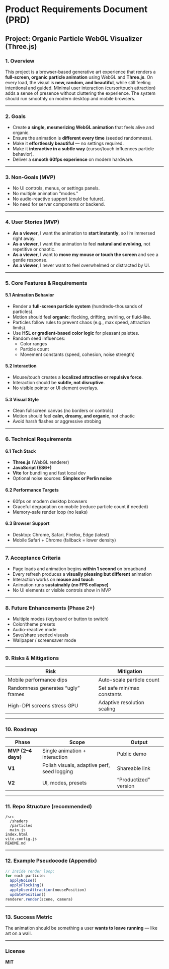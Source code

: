 # Product Requirements Document (PRD)
## Project: Organic Particle WebGL Visualizer (Three.js)

### 1. Overview
This project is a browser-based generative art experience that renders a **full-screen, organic particle animation** using WebGL and **Three.js**. On every load, the visual is **new, random, and beautiful**, while still feeling intentional and guided. Minimal user interaction (cursor/touch attraction) adds a sense of presence without cluttering the experience. The system should run smoothly on modern desktop and mobile browsers.

---

### 2. Goals
- Create **a single, mesmerizing WebGL animation** that feels alive and organic.
- Ensure the animation is **different every time** (seeded randomness).
- Make it **effortlessly beautiful** — no settings required.
- Make it **interactive in a subtle way** (cursor/touch influences particle behavior).
- Deliver a **smooth 60fps experience** on modern hardware.

---

### 3. Non-Goals (MVP)
- No UI controls, menus, or settings panels.
- No multiple animation “modes.”
- No audio-reactive support (could be future).
- No need for server components or backend.

---

### 4. User Stories (MVP)
- **As a viewer**, I want the animation to **start instantly**, so I’m immersed right away.
- **As a viewer**, I want the animation to feel **natural and evolving**, not repetitive or chaotic.
- **As a viewer**, I want to **move my mouse or touch the screen** and see a gentle response.
- **As a viewer**, I never want to feel overwhelmed or distracted by UI.

---

### 5. Core Features & Requirements

#### 5.1 Animation Behavior
- Render a **full-screen particle system** (hundreds–thousands of particles).
- Motion should feel **organic**: flocking, drifting, swirling, or fluid-like.
- Particles follow rules to prevent chaos (e.g., max speed, attraction limits).
- Use **HSL or gradient-based color logic** for pleasant palettes.
- Random seed influences:
  - Color ranges
  - Particle count
  - Movement constants (speed, cohesion, noise strength)

#### 5.2 Interaction
- Mouse/touch creates a **localized attractive or repulsive force**.
- Interaction should be **subtle, not disruptive**.
- No visible pointer or UI element overlays.

#### 5.3 Visual Style
- Clean fullscreen canvas (no borders or controls)
- Motion should feel **calm, dreamy, and organic**, not chaotic
- Avoid harsh flashes or aggressive strobing

---

### 6. Technical Requirements

#### 6.1 Tech Stack
- **Three.js** (WebGL renderer)
- **JavaScript (ES6+)**
- **Vite** for bundling and fast local dev
- Optional noise sources: **Simplex or Perlin noise**

#### 6.2 Performance Targets
- 60fps on modern desktop browsers
- Graceful degradation on mobile (reduce particle count if needed)
- Memory-safe render loop (no leaks)

#### 6.3 Browser Support
- Desktop: Chrome, Safari, Firefox, Edge (latest)
- Mobile Safari + Chrome (fallback = lower density)

---

### 7. Acceptance Criteria
- Page loads and animation begins **within 1 second** on broadband
- Every refresh produces a **visually pleasing but different** animation
- Interaction works on **mouse and touch**
- Animation runs **sustainably (no FPS collapse)**
- No UI elements or visible controls show in MVP

---

### 8. Future Enhancements (Phase 2+)
- Multiple modes (keyboard or button to switch)
- Color/theme presets
- Audio-reactive mode
- Save/share seeded visuals
- Wallpaper / screensaver mode

---

### 9. Risks & Mitigations
| Risk | Mitigation |
|--------|------------|
| Mobile performance dips | Auto-scale particle count |
| Randomness generates “ugly” frames | Set safe min/max constants |
| High-DPI screens stress GPU | Adaptive resolution scaling |

---

### 10. Roadmap
| Phase | Scope | Output |
|---------|--------|---------|
| **MVP (2–4 days)** | Single animation + interaction | Public demo |
| **V1** | Polish visuals, adaptive perf, seed logging | Shareable link |
| **V2** | UI, modes, presets | “Productized” version |

---

### 11. Repo Structure (recommended)
```
/src
  /shaders
  /particles
  main.js
index.html
vite.config.js
README.md
```

---

### 12. Example Pseudocode (Appendix)
```js
// Inside render loop:
for each particle:
  applyNoise()
  applyFlocking()
  applyUserAttraction(mousePosition)
  updatePosition()
renderer.render(scene, camera)
```

---

### 13. Success Metric
The animation should be something a user **wants to leave running** — like art on a wall.

---

### License
**MIT**